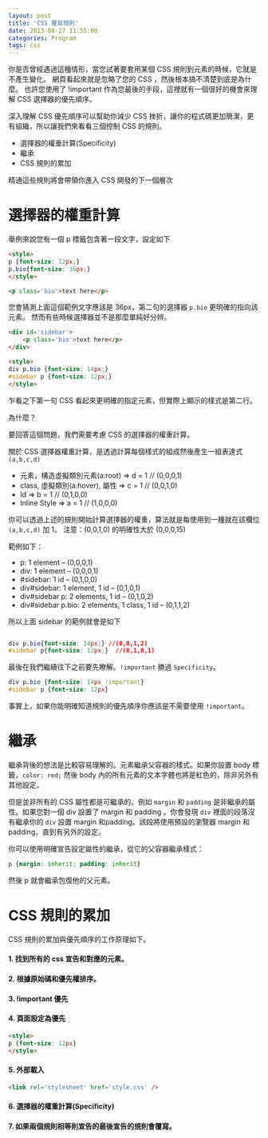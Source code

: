 ```yaml
---
layout: post
title: 'CSS 覆寫規則'
date: 2013-08-27 11:55:00
categories: Program
tags: css
---
```

你是否曾經遇過這種情形，當您試著要套用某個 CSS 規則到元素的時候，它就是不產生變化。
網頁看起來就是忽略了您的 CSS ，然後根本搞不清楚到底是為什麼。
也許您使用了 !important 作為您最後的手段，這裡就有一個很好的機會來理解 CSS 選擇器的優先順序。

<!--more-->

深入理解 CSS 優先順序可以幫助你減少 CSS 挫折，讓你的程式碼更加簡潔，更有組織，所以讓我們來看看三個控制 CSS 的規則。

* 選擇器的權重計算(Specificity)
* 繼承
* CSS 規則的累加

精通這些規則將會帶領你進入 CSS 開發的下一個層次

# 選擇器的權重計算

舉例來說您有一個 p 標籤包含著一段文字，設定如下

~~~html
<style>
p {font-size: 12px;}
p.bio{font-size: 36px;}
</style>

<p class='bio'>text here</p>
~~~

 您會猜測上面這個範例文字應該是 36px，第二句的選擇器 `p.bio` 更明確的指向該元素。
 然而有些時候選擇器並不是那麼單純好分辨。

~~~html
<div id='sidebar'>
	<p class='bio'>text here</p>
</div>

<style>
div p.bio {font-size: 14px;}
#sidebar p {font-size: 12px;}
</style>
~~~

乍看之下第一句 CSS 看起來更明確的指定元素，但實際上顯示的樣式是第二行。

為什麼？

要回答這個問題，我們需要考慮 CSS 的選擇器的權重計算。

關於 CSS 選擇器權重計算，是透過計算每個樣式的組成然後產生一組表達式`(a,b,c,d)`


* 元素，構造虛擬類別元素(a:root) =>   d = 1  // (0,0,0,1)
* class, 虛擬類別(a:hover), 屬性 => c = 1  // (0,0,1,0)
* Id => b = 1 													 // (0,1,0,0)
* Inline Style => a = 1 								 // (1,0,0,0)

你可以透過上述的規則開始計算選擇器的權重，算法就是每使用到一種就在該欄位`(a,b,c,d)` 加 1。
注意：(0,0,1,0) 的明確性大於 (0,0,0,15)

範例如下：
- p: 1 element – (0,0,0,1)
- div: 1 element – (0,0,0,1)
- #sidebar: 1 id – (0,1,0,0)
- div#sidebar: 1 element, 1 id – (0,1,0,1)
- div#sidebar p: 2 elements, 1 id – (0,1,0,2)
- div#sidebar p.bio: 2 elements, 1 class, 1 id – (0,1,1,2)

所以上面 sidebar 的範例就會是如下

~~~css

div p.bio{font-size: 14px;} //(0,0,1,2)
#sidebar p{font-size: 12px;}  //(0,1,0,1)

~~~

最後在我們繼續往下之前要先瞭解。`!important` 勝過 `Specificity`。

~~~css
div p.bio {font-size: 14px !important}
#sidebar p {font-size: 12px}
~~~

事實上，如果你能明確知道規則的優先順序你應該是不需要使用 `!important`。

# 繼承

繼承背後的想法是比較容易理解的。元素繼承父容器的樣式。如果你設置 body 標籤，`color: red;` 然後 body 內的所有元素的文本字體也將是紅色的，除非另外有其他設定。

但是並非所有的 CSS 屬性都是可繼承的。例如 `margin` 和 `padding` 是非繼承的屬性。如果您對一個 div 設置了 margin 和 padding 。你會發現 `div` 裡面的段落沒有繼承你的 `div` 設置 margin 和padding。該段將使用預設的瀏覽器
margin 和 padding，直到有另外的設定。

你可以使用明確宣告設定屬性的繼承，從它的父容器繼承樣式：

~~~css
p {margin: inherit; padding: inherit}
~~~

然後 p 就會繼承包復他的父元素。


# CSS 規則的累加

CSS 規則的累加與優先順序的工作原理如下。

#### 1. 找到所有的 css 宣告和對應的元素。
#### 2. 根據原始碼和優先權排序。
#### 3. !important 優先
#### 4. 頁面設定為優先

~~~html
<style>
p {font-size: 12px}
</style>
~~~    

#### 5.	外部載入
~~~html
<link rel='stylesheet' href='style.css' />
~~~

#### 6. 選擇器的權重計算(Specificity)
#### 7. 如果兩個規則相等則宣告的最後宣告的規則會覆寫。
